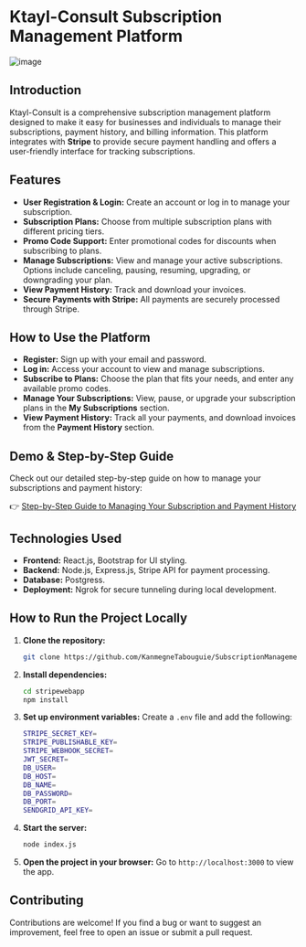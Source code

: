 # Ktayl-Consult Subscription Management Platform
![image](https://github.com/user-attachments/assets/b3cb5f74-4177-4e4b-bfb2-e4d51bdf7386)


## Introduction

Ktayl-Consult is a comprehensive subscription management platform designed to make it easy for businesses and individuals to manage their subscriptions, payment history, and billing information. This platform integrates with **Stripe** to provide secure payment handling and offers a user-friendly interface for tracking subscriptions.

## Features

- **User Registration & Login:** Create an account or log in to manage your subscription.
- **Subscription Plans:** Choose from multiple subscription plans with different pricing tiers.
- **Promo Code Support:** Enter promotional codes for discounts when subscribing to plans.
- **Manage Subscriptions:** View and manage your active subscriptions. Options include canceling, pausing, resuming, upgrading, or downgrading your plan.
- **View Payment History:** Track and download your invoices.
- **Secure Payments with Stripe:** All payments are securely processed through Stripe.

## How to Use the Platform

- **Register:** Sign up with your email and password.
- **Log in:** Access your account to view and manage subscriptions.
- **Subscribe to Plans:** Choose the plan that fits your needs, and enter any available promo codes.
- **Manage Your Subscriptions:** View, pause, or upgrade your subscription plans in the **My Subscriptions** section.
- **View Payment History:** Track all your payments, and download invoices from the **Payment History** section.

## Demo & Step-by-Step Guide

Check out our detailed step-by-step guide on how to manage your subscriptions and payment history:

👉 [Step-by-Step Guide to Managing Your Subscription and Payment History](https://scribehow.com/shared/Managing_Your_Subscription_and_Payment_History__NDtupWUuTUumwsHWMxzx_Q)

## Technologies Used

- **Frontend:** React.js, Bootstrap for UI styling.
- **Backend:** Node.js, Express.js, Stripe API for payment processing.
- **Database:** Postgress.
- **Deployment:** Ngrok for secure tunneling during local development.

## How to Run the Project Locally

1. **Clone the repository:**
    
    ```bash
    git clone https://github.com/KanmegneTabouguie/SubscriptionManagementPlatformBackend.git    
    ```
    
2. **Install dependencies:**
    
    ```bash
    cd stripewebapp
    npm install
    
    ```
    
3. **Set up environment variables:**
Create a `.env` file and add the following:
    
    ```bash
    STRIPE_SECRET_KEY=
    STRIPE_PUBLISHABLE_KEY=
    STRIPE_WEBHOOK_SECRET=
    JWT_SECRET=
    DB_USER=
    DB_HOST=
    DB_NAME=
    DB_PASSWORD=
    DB_PORT=
    SENDGRID_API_KEY=
    ```
    
4. **Start the server:**
    
    ```bash
    node index.js
    
    ```
    
5. **Open the project in your browser:**
Go to `http://localhost:3000` to view the app.

## Contributing

Contributions are welcome! If you find a bug or want to suggest an improvement, feel free to open an issue or submit a pull request.
